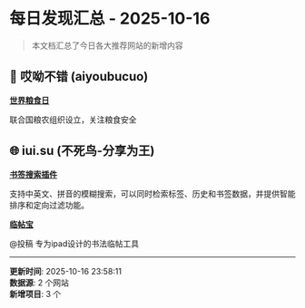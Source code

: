 # 每日发现汇总 - 2025-10-16

> 本文档汇总了今日各大推荐网站的新增内容

## 🔧 哎呦不错 (aiyoubucuo)

**[世界粮食日](https://null)**
  
联合国粮农组织设立，关注粮食安全


## 🌐 iui.su (不死鸟-分享为王)

**[书签搜索插件](https://blazwitcher.vercel.app/zh)**
  
支持中英文、拼音的模糊搜索，可以同时检索标签、历史和书签数据，并提供智能排序和定向过滤功能。

**[临帖宝](https://apps.apple.com/cn/app/id6739514280)**
  
@投稿 专为ipad设计的书法临帖工具


---

**更新时间**: 2025-10-16 23:58:11  
**数据源**: 2 个网站  
**新增项目**: 3 个  

<!-- Generated by Daily News Aggregator -->